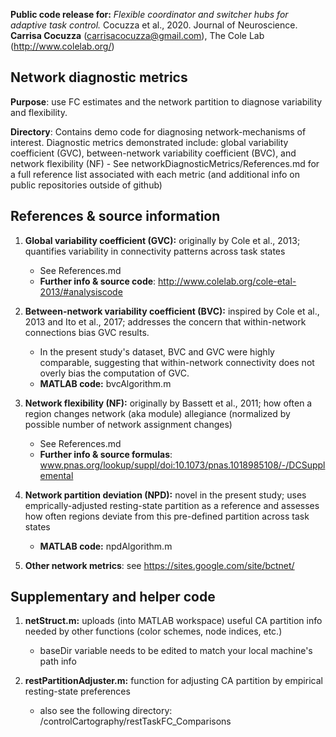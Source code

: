 **Public code release for:** *Flexible coordinator and switcher hubs for adaptive task control.* Cocuzza et al., 2020. Journal of Neuroscience.
**Carrisa Cocuzza** (carrisacocuzza@gmail.com), The Cole Lab (http://www.colelab.org/)  

## Network diagnostic metrics
**Purpose**: use FC estimates and the network partition to diagnose variability and flexibility.

**Directory**: Contains demo code for diagnosing network-mechanisms of interest. Diagnostic metrics demonstrated include: global variability coefficient (GVC), between-network variability coefficient (BVC), and network flexibility (NF)
    - See networkDiagnosticMetrics/References.md for a full reference list associated with each metric (and additional info on public repositories outside of github)

## References & source information
1. **Global variability coefficient (GVC):** originally by Cole et al., 2013; quantifies variability in connectivity patterns across task states 
    - See References.md
    - **Further info & source code**: http://www.colelab.org/cole-etal-2013/#analysiscode
    
2. **Between-network variability coefficient (BVC):** inspired by Cole et al., 2013 and Ito et al., 2017; addresses the concern that within-network connections bias GVC results.
    - In the present study's dataset, BVC and GVC were highly comparable, suggesting that within-network connectivity does not overly bias the computation of GVC.
    - **MATLAB code:** bvcAlgorithm.m

3. **Network flexibility (NF):** originally by Bassett et al., 2011; how often a region changes network (aka module) allegiance (normalized by possible number of network assignment changes) 
    - See References.md
    - **Further info & source formulas**:  www.pnas.org/lookup/suppl/doi:10.1073/pnas.1018985108/-/DCSupplemental

4. **Network partition deviation (NPD):** novel in the present study; uses emprically-adjusted resting-state partition as a reference and assesses how often regions deviate from this pre-defined partition across task states  
    - **MATLAB code:** npdAlgorithm.m 

5. **Other network metrics**: see https://sites.google.com/site/bctnet/

## Supplementary and helper code
1. **netStruct.m:** uploads (into MATLAB workspace) useful CA partition info needed by other functions (color schemes, node indices, etc.)
    - baseDir variable needs to be edited to match your local machine's path info  

2. **restPartitionAdjuster.m:** function for adjusting CA partition by empirical resting-state preferences
    - also see the following directory: /controlCartography/restTaskFC_Comparisons
